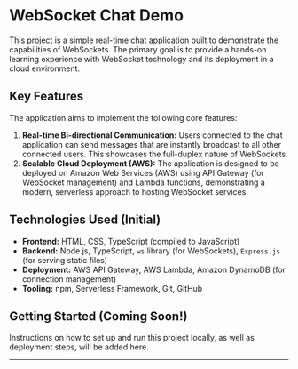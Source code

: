 # WebSocket Chat Demo

This project is a simple real-time chat application built to demonstrate the capabilities of WebSockets. The primary goal is to provide a hands-on learning experience with WebSocket technology and its deployment in a cloud environment.

## Key Features

The application aims to implement the following core features:

1.  **Real-time Bi-directional Communication:** Users connected to the chat application can send messages that are instantly broadcast to all other connected users. This showcases the full-duplex nature of WebSockets.
2.  **Scalable Cloud Deployment (AWS):** The application is designed to be deployed on Amazon Web Services (AWS) using API Gateway (for WebSocket management) and Lambda functions, demonstrating a modern, serverless approach to hosting WebSocket services.

## Technologies Used (Initial)

* **Frontend:** HTML, CSS, TypeScript (compiled to JavaScript)
* **Backend:** Node.js, TypeScript, `ws` library (for WebSockets), `Express.js` (for serving static files)
* **Deployment:** AWS API Gateway, AWS Lambda, Amazon DynamoDB (for connection management)
* **Tooling:** npm, Serverless Framework, Git, GitHub

## Getting Started (Coming Soon!)

Instructions on how to set up and run this project locally, as well as deployment steps, will be added here.

---
